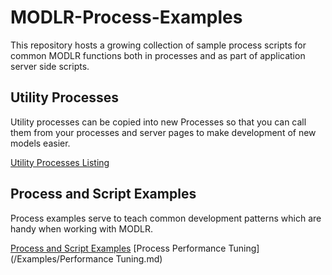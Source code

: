
# MODLR-Process-Examples
This repository hosts a growing collection of sample process scripts for common MODLR functions both in processes and as part of application server side scripts.

## Utility Processes
Utility processes can be copied into new Processes so that you can call them from your processes and server pages to make development of new models easier.

[Utility Processes Listing](/Utilities/Utilities.md)


## Process and Script Examples
Process examples serve to teach common development patterns which are handy when working with MODLR.

[Process and Script Examples](/Examples/Examples.md)
[Process Performance Tuning](/Examples/Performance Tuning.md)

